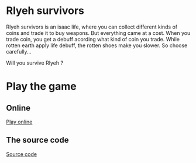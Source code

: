 # Rlyeh survivors

Rlyeh survivors is an isaac life, where you can collect different kinds of coins and trade it to buy
weapons. But everything came at a cost. When you trade coin, you get a debuff acording what kind of
coin you trade. While rotten earth apply life debuff, the rotten shoes make you slower.
So choose carefully...

Will you survive Rlyeh ?

# Play the game

## Online
[Play online](rlyeh.html)

## The source code
[Source code](https://github.com/ludum-rlyeh/rlyeh-survivors)
